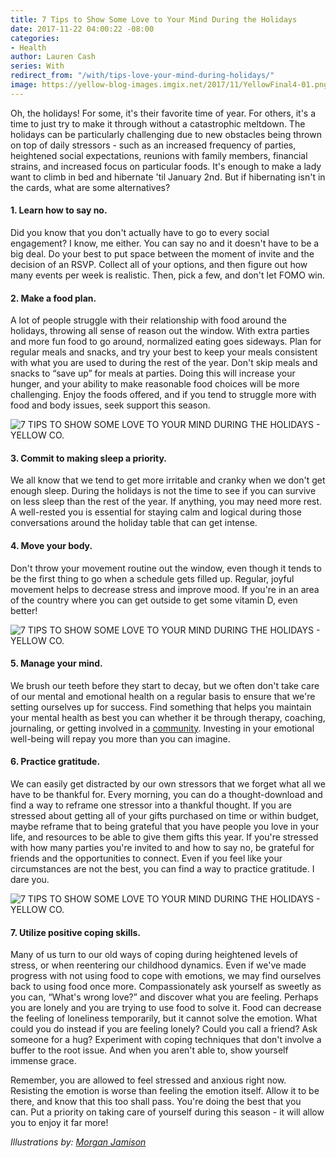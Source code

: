 ```yaml
---
title: 7 Tips to Show Some Love to Your Mind During the Holidays
date: 2017-11-22 04:00:22 -08:00
categories:
- Health
author: Lauren Cash
series: With
redirect_from: "/with/tips-love-your-mind-during-holidays/"
image: https://yellow-blog-images.imgix.net/2017/11/YellowFinal4-01.png
---
```


Oh, the holidays! For some, it's their favorite time of year. For others, it's a time to just try to make it through without a catastrophic meltdown. The holidays can be particularly challenging due to new obstacles being thrown on top of daily stressors - such as an increased frequency of parties, heightened social expectations, reunions with family members, financial strains, and increased focus on particular foods. It's enough to make a lady want to climb in bed and hibernate 'til January 2nd. But if hibernating isn't in the cards, what are some alternatives?

#### **1\. Learn how to say no.**

Did you know that you don't actually have to go to every social engagement? I know, me either. You can say no and it doesn't have to be a big deal. Do your best to put space between the moment of invite and the decision of an RSVP. Collect all of your options, and then figure out how many events per week is realistic. Then, pick a few, and don't let FOMO win.

#### **2\. Make a food plan.**

A lot of people struggle with their relationship with food around the holidays, throwing all sense of reason out the window. With extra parties and more fun food to go around, normalized eating goes sideways. Plan for regular meals and snacks, and try your best to keep your meals consistent with what you are used to during the rest of the year. Don't skip meals and snacks to “save up” for meals at parties. Doing this will increase your hunger, and your ability to make reasonable food choices will be more challenging. Enjoy the foods offered, and if you tend to struggle more with food and body issues, seek support this season.

![7 TIPS TO SHOW SOME LOVE TO YOUR MIND DURING THE HOLIDAYS - YELLOW CO.](https://yellow-blog-images.imgix.net/2017/11/YellowFinal2-01.png)

#### **3\. Commit to making sleep a priority.**

We all know that we tend to get more irritable and cranky when we don't get enough sleep. During the holidays is not the time to see if you can survive on less sleep than the rest of the year. If anything, you may need more rest. A well-rested you is essential for staying calm and logical during those conversations around the holiday table that can get intense.

#### **4\. Move your body.**

Don't throw your movement routine out the window, even though it tends to be the first thing to go when a schedule gets filled up. Regular, joyful movement helps to decrease stress and improve mood. If you're in an area of the country where you can get outside to get some vitamin D, even better!

![7 TIPS TO SHOW SOME LOVE TO YOUR MIND DURING THE HOLIDAYS - YELLOW CO.](https://yellow-blog-images.imgix.net/2017/11/YellowFinal1-01-1.png)

#### **5\. Manage your mind.**

We brush our teeth before they start to decay, but we often don't take care of our mental and emotional health on a regular basis to ensure that we're setting ourselves up for success. Find something that helps you maintain your mental health as best you can whether it be through therapy, coaching, journaling, or getting involved in a [community](http://yellowco.co/membership/). Investing in your emotional well-being will repay you more than you can imagine.

#### **6\. Practice gratitude.**

We can easily get distracted by our own stressors that we forget what all we have to be thankful for. Every morning, you can do a thought-download and find a way to reframe one stressor into a thankful thought. If you are stressed about getting all of your gifts purchased on time or within budget, maybe reframe that to being grateful that you have people you love in your life, and resources to be able to give them gifts this year. If you're stressed with how many parties you're invited to and how to say no, be grateful for friends and the opportunities to connect. Even if you feel like your circumstances are not the best, you can find a way to practice gratitude. I dare you.

![7 TIPS TO SHOW SOME LOVE TO YOUR MIND DURING THE HOLIDAYS - YELLOW CO.](https://yellow-blog-images.imgix.net/2017/11/YellowFinal3-01.png)

#### **7\. Utilize positive coping skills.**

Many of us turn to our old ways of coping during heightened levels of stress, or when reentering our childhood dynamics. Even if we've made progress with not using food to cope with emotions, we may find ourselves back to using food once more. Compassionately ask yourself as sweetly as you can, “What's wrong love?” and discover what you are feeling. Perhaps you are lonely and you are trying to use food to solve it. Food can decrease the feeling of loneliness temporarily, but it cannot solve the emotion. What could you do instead if you are feeling lonely? Could you call a friend? Ask someone for a hug? Experiment with coping techniques that don't involve a buffer to the root issue. And when you aren't able to, show yourself immense grace.

Remember, you are allowed to feel stressed and anxious right now. Resisting the emotion is worse than feeling the emotion itself. Allow it to be there, and know that this too shall pass. You're doing the best that you can. Put a priority on taking care of yourself during this season - it will allow you to enjoy it far more!

_Illustrations by: [Morgan Jamison](https://www.instagram.com/CAPTAINMORGAN/)_
